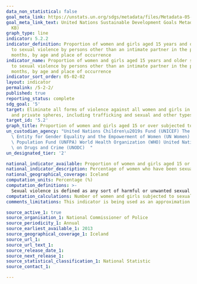 ```yaml
---
data_non_statistical: false
goal_meta_link: https://unstats.un.org/sdgs/metadata/files/Metadata-05-02-02.pdf
goal_meta_link_text: United Nations Sustainable Development Goals Metadata (PDF 294
  KB)
graph_type: line
indicator: 5.2.2
indicator_definition: Proportion of women and girls aged 15 years and older subjected
  to sexual violence by persons other than an intimate partner in the previous 12
  months, by age and place of occurrence
indicator_name: Proportion of women and girls aged 15 years and older subjected
  to sexual violence by persons other than an intimate partner in the previous 12
  months, by age and place of occurrence
indicator_sort_order: 05-02-02
layout: indicator
permalink: /5-2-2/
published: true
reporting_status: complete
sdg_goal: '5'
target: Eliminate all forms of violence against all women and girls in the public
  and private spheres, including trafficking and sexual and other types of exploitation
target_id: '5.2'
graph_title: Proportion of women and girls aged 15 or over subjected to sexual offence in the last 12 months
un_custodian_agency: "United Nations Children\u2019s Fund (UNICEF) The United Nations\
  \ Entity for Gender Equality and the Empowerment of Women (UN Women) United Nations\
  \ Population Fund (UNFPA) World Health Organization (WHO) United Nations Office\
  \ on Drugs and Crime (UNODC)  "
un_designated_tier: '2'

national_indicator_available: Proportion of women and girls aged 15 or over subjected to sexual offence in the last 12 months
national_indicator_description: Percentage of women who have been sexually assaulted in the last 12 months.
national_geographical_coverage: Iceland
computation_units: Percentage (%)
computation_definitions: >-
  Sexual violence is defined as any sort of harmful or unwanted sexual behaviour that is imposed on someone. It includes acts of abusive sexual contact, forced engagement in sexual acts, attempted or completed sexual acts without consent, incest, sexual harassment, etc. However, in most surveys that collect data on sexual violence against women and girls by non-partners the information collected is limited to forcing someone into sexual intercourse when she does not want to, as well as attempting to force someone to perform a sexual act against her will or attempting to force her into sexual intercourse.
computation_calculations: Number of women and girls subjected to sexual violence in their given group / total population of women and girls (aged 15 and over) in their given group * 100. 
comments_limitations: This indicator is being used as an approximation of the UN SDG Indicator. Where possible, we will work to identify or develop Icelandic data to meet the global indicator specification. This indicator has been identified in collaboration with topic experts.

source_active_1: true
source_organisation_1: National Commissioner of Police
source_periodicity_1: Annual  
source_earliest_available_1: 2013
source_geographical_coverage_1: Iceland
source_url_1: 
source_url_text_1: 
source_release_date_1: 
source_next_release_1: 
source_statistical_classification_1: National Statistic
source_contact_1: 

---
```

